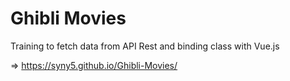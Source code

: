# Ghibli Movies
 Training to fetch data from API Rest and binding class with Vue.js

=> https://syny5.github.io/Ghibli-Movies/
